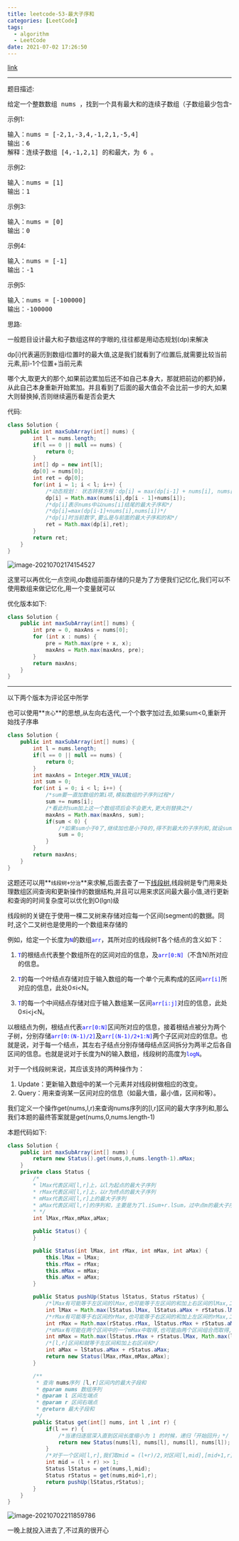 ```yaml
---
title: leetcode-53-最大子序和
categories: [LeetCode]
tags:
  - algorithm
  - LeetCode
date: 2021-07-02 17:26:50
---
```


[link](https://leetcode-cn.com/problems/maximum-subarray/)

<hr/>

题目描述:

<pre>
给定一个整数数组 nums ，找到一个具有最大和的连续子数组（子数组最少包含一个元素），返回其最大和。
</pre>

示例1:

<pre>
输入：nums = [-2,1,-3,4,-1,2,1,-5,4]
输出：6
解释：连续子数组 [4,-1,2,1] 的和最大，为 6 。
</pre>

示例2:

<pre>
输入：nums = [1]
输出：1
</pre>

示例3:

<pre>
输入：nums = [0]
输出：0
</pre>

示例4:

<pre>
输入：nums = [-1]
输出：-1
</pre>

示例5:

<pre>
输入：nums = [-100000]
输出：-100000
</pre>

思路:

一般题目设计最大和子数组这样的字眼的,往往都是用动态规划(dp)来解决

dp[i]代表遍历到数组i位置时的最大值,这是我们就看到了i位置后,就需要比较当前元素,前i-1个位置+当前元素

哪个大,取更大的那个,如果前边累加后还不如自己本身大，那就把前边的都扔掉，从此自己本身重新开始累加。并且看到了后面的最大值会不会比前一步的大,如果大则替换掉,否则继续遍历看是否会更大

代码:

```java
class Solution {
    public int maxSubArray(int[] nums) {
        int l = nums.length;
        if(l == 0 || null == nums) {
            return 0;
        }
        int[] dp = new int[l];
        dp[0] = nums[0];
        int ret = dp[0];
        for(int i = 1; i < l; i++) {
            /*动态规划： 状态转移方程：dp[i] = max(dp[i-1] + nums[i], nums[i])*/
            dp[i] = Math.max(nums[i],dp[i - 1]+nums[i]);
            /*dp[i]表示nums中以nums[i]结尾的最大子序和*/
            /*dp[i]=max(dp[i-1]+nums[i],nums[i])*/
			/*dp[i]时当前数字,要么是与前面的最大子序和的和*/
            ret = Math.max(dp[i],ret);
        }
        return ret;
    }
}
```

![image-20210702174154527](https://gitee.com/cao_ziqiang/img/raw/master/20210702174154.png)

这里可以再优化一点空间,dp数组前面存储的只是为了方便我们记忆化,我们可以不使用数组来做记忆化,用一个变量就可以

优化版本如下:

```java
class Solution {
    public int maxSubArray(int[] nums) {
        int pre = 0, maxAns = nums[0];
        for (int x : nums) {
            pre = Math.max(pre + x, x);
            maxAns = Math.max(maxAns, pre);
        }
        return maxAns;
    }
}
```

<hr/>

以下两个版本为评论区中所学

也可以使用**`贪心`**的思想,从左向右迭代,一个个数字加过去,如果sum<0,重新开始找子序串

```java
class Solution {
    public int maxSubArray(int[] nums) {
        int l = nums.length;
        if(l == 0 || null == nums) {
            return 0;
        }
        int maxAns = Integer.MIN_VALUE;
        int sum = 0;
        for(int i = 0; i < l; i++) {
            /*sum要一直加数组的第i项,模拟数组的子序列过程*/
            sum += nums[i];
            /*看此时sum加上这一个数组项后会不会更大,更大则替换之*/
            maxAns = Math.max(maxAns, sum);
            if(sum < 0) {
                /*如果sum小于0了,继续加也是小于0的,得不到最大的子序列和,就设sum为0*/
                sum = 0;
            }
        }
        return maxAns;
    }
}
```

这题还可以用**`线段树+分治`**来求解,后面去查了一下[线段树](https://www.jianshu.com/p/6fd130084a43),线段树是专门用来处理数组区间查询和更新操作的数据结构,并且可以用来求区间最大最小值,进行更新和查询的时间复杂度可以优化到O(lgn)级

线段树的关键在于使用一棵二叉树来存储对应每一个区间(segment)的数据。同时,这个二叉树也是使用的一个数组来存储的

例如，给定一个长度为<font color="blue">`N`</font>的数组<font color="blue">`arr`</font>，其所对应的线段树T各个结点的含义如下：

1. <font color="blue">`T`</font>的根结点代表整个数组所在的区间对应的信息，及<font color="blue">`arr[0:N]`</font>（不含N)所对应的信息。

2. <font color="blue">`T`</font>的每一个叶结点存储对应于输入数组的每一个单个元素构成的区间<font color="blue">`arr[i]`</font>所对应的信息，此处0≤i<N。

3. <font color="blue">`T`</font>的每一个中间结点存储对应于输入数组某一区间<font color="blue">`arr[i:j]`</font>对应的信息，此处0≤i<j<N。

以根结点为例，根结点代表<font color="blue">`arr[0:N]`</font>区间所对应的信息，接着根结点被分为两个子树，分别存储<font color="blue">`arr[0:(N-1)/2]`</font>及<font color="blue">`arr[(N-1)/2+1:N]`</font>两个子区间对应的信息。也就是说，对于每一个结点，其左右子结点分别存储母结点区间拆分为两半之后各自区间的信息。也就是说对于长度为N的输入数组，线段树的高度为<font color="blue">`logN`</font>。

对于一个线段树来说，其应该支持的两种操作为：

1. Update：更新输入数组中的某一个元素并对线段树做相应的改变。
2. Query：用来查询某一区间对应的信息（如最大值，最小值，区间和等）。



我们定义一个操作get(nums,l,r)来查询nums序列的[l,r]区间的最大字序列和,那么我们本题的最终答案就是get(nums,0,nums.length-1)

本题代码如下:

```java
class Solution {
    public int maxSubArray(int[] nums) {
        return new Status().get(nums,0,nums.length-1).mMax;
    }
    private class Status {
        /*
        * lMax代表区间[l,r]上，以l为起点的最大子序列
        * rMax代表区间[l,r]上，以r为终点的最大子序列
        * mMax代表区间[l,r]上的最大子序列
        * aMax代表区间[l,r]的序列和，主要是为了l.iSum+r.lSum，过中点m的最大子序列
        * */
        int lMax,rMax,mMax,aMax;

        public Status() {
        }

        public Status(int lMax, int rMax, int mMax, int aMax) {
            this.lMax = lMax;
            this.rMax = rMax;
            this.mMax = mMax;
            this.aMax = aMax;
        }

        public Status pushUp(Status lStatus, Status rStatus) {
            /*lMax有可能等于左区间的lMax,也可能等于左区间的和加上右区间的lMax,二者取大*/
            int lMax = Math.max(lStatus.lMax, lStatus.aMax + rStatus.lMax);
            /*rMax有可能等于右区间的rMax,也可能等于右区间的和加上左区间的rMax,二者取大*/
            int rMax = Math.max(rStatus.rMax, lStatus.rMax + rStatus.aMax);
            /*mMax有可能在两个区间中的一个mMax中取得,也可能由两个区间组合而取得,故三者取大*/
            int mMax = Math.max(lStatus.rMax + rStatus.lMax, Math.max(lStatus.mMax, rStatus.mMax));
            /*[l,r]区间和就等于左区间和加上右区间和*/
            int aMax = lStatus.aMax + rStatus.aMax;
            return new Status(lMax,rMax,mMax,aMax);
        }

        /**
         * 查询 nums序列 [l,r]区间内的最大子段和
         * @param nums 数组序列
         * @param l 区间左端点
         * @param r 区间右端点
         * @return 最大子段和
         */
        public Status get(int[] nums, int l ,int r) {
            if(l == r) {
                /*当递归逐层深入直到区间长度缩小为 1 的时候，递归「开始回升」*/
                return new Status(nums[l], nums[l], nums[l], nums[l]);
            }
            /*对于一个区间[l,r],我们取mid = (l+r)/2,对区间[l,mid],[mid+1,r]分治求解*/
            int mid = (l + r) >> 1;
            Status lStatus = get(nums,l,mid);
            Status rStatus = get(nums,mid+1,r);
            return pushUp(lStatus,rStatus);
        }
    }
}
```

![image-20210702211859786](https://gitee.com/cao_ziqiang/img/raw/master/20210702211859.png)

一晚上就投入进去了,不过真的很开心